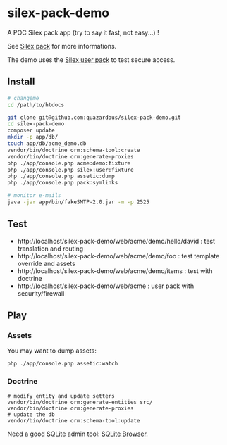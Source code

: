 # silex-pack-demo
A POC Silex pack app (try to say it fast, not easy...) !

See [Silex pack](https://github.com/quazardous/silex-pack) for more informations.

The demo uses the [Silex user pack](ttps://github.com/quazardous/silex-user-pack) to test secure access.

## Install

```bash
# changeme
cd /path/to/htdocs

git clone git@github.com:quazardous/silex-pack-demo.git
cd silex-pack-demo
composer update
mkdir -p app/db/
touch app/db/acme_demo.db
vendor/bin/doctrine orm:schema-tool:create
vendor/bin/doctrine orm:generate-proxies
php ./app/console.php acme:demo:fixture
php ./app/console.php silex:user:fixture
php ./app/console.php assetic:dump
php ./app/console.php pack:symlinks

# monitor e-mails
java -jar app/bin/fakeSMTP-2.0.jar -m -p 2525
```

## Test

- http://localhost/silex-pack-demo/web/acme/demo/hello/david : test translation and routing
- http://localhost/silex-pack-demo/web/acme/demo/foo : test template override and assets
- http://localhost/silex-pack-demo/web/acme/demo/items : test with doctrine
- http://localhost/silex-pack-demo/web/acme : user pack with security/firewall


## Play

### Assets

You may want to dump assets:

```
php ./app/console.php assetic:watch
```

### Doctrine

```
# modify entity and update setters
vendor/bin/doctrine orm:generate-entities src/
vendor/bin/doctrine orm:generate-proxies
# update the db
vendor/bin/doctrine orm:schema-tool:update
```
Need a good SQLite admin tool: [SQLite Browser](http://sqlitebrowser.org/).

